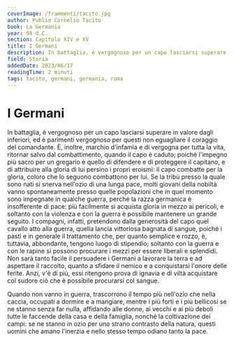 ```yaml
---
coverImage: /frammenti/tacito.jpg
author: Publio Cornelio Tacito
book: La Germania
year: 98 d.C.
section: Capitolo XIV e XV 
title: I Germani
description: In battaglia, è vergognoso per un capo lasciarsi superare in valore dagli inferiori, ed è parimenti vergognoso per questi non eguagliare il coraggio del comandante. 
field: Storia 
addedDate: 2023/06/17
readingTime: 2 minuti
tags: tacito, germani, germania, roma
---
```


# I Germani

In battaglia, è vergognoso per un capo lasciarsi superare in valore dagli inferiori, ed è parimenti vergognoso per questi non eguagliare il coraggio del comandante. È, inoltre, marchio d'infamia e di vergogna per tutta la vita, ritornar salvo dal combattimento, quando il capo è caduto; poiché l'impegno più sacro per un gregario è quello di difendere e di proteggere il capitano, e di attribuire alla gloria di lui persino i propri eroismi: il capo combatte per la gloria, coloro che lo seguono combattono per lui. Se la tribù presso la quale sono nati si snerva nell'ozio di una lunga pace, molti giovani della nobiltà vanno spontaneamente presso quelle popolazioni che in quel momento sono impegnate in qualche guerra, perché la razza germanica è insofferente di pace: più facilmente si acquista gloria in mezzo ai pericoli, e soltanto con la violenza e con la guerra è possibile mantenere un grande seguito. I compagni, infatti, pretendono dalla generosità del capo quel cavallo atto alla guerra, quella lancia vittoriosa bagnata di sangue, poiché i pasti e in generale il trattamento che, per quanto semplice e rozzo, è, tuttavia, abbondante, tengono luogo di stipendio; soltanto con la guerra e con le rapine si possono procurare i mezzi per essere liberali e splendidi. Non sarà tanto facile il persuadere i Germani a lavorare la terra e ad aspettare il raccolto, quanto a sfidare il nemico e a conquistarsi l'onore delle ferite. Anzi, v'è di più, essi ritengono prova di ignavia e di viltà acquistare col sudore ciò che è possibile procurarsi col sangue.

Quando non vanno in guerra, trascorrono il tempo più nell'ozio che nella caccia, occupati a dormire e a mangiare, mentre i più forti e i più bellicosi se ne stanno senza far nulla, affidando alle donne, ai vecchi e ai più deboli tutte le faccende della casa e della famiglia, nonché la coltivazione dei campi: se ne stanno in ozio per uno strano contrasto della natura, questi uomini che amano l'inerzia e nello stesso tempo odiano tanto la pace.
